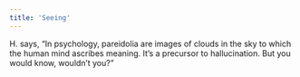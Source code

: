 ```yaml
---
title: 'Seeing'
---
```


H. says, “In psychology, pareidolia are images of clouds in the sky to which the human mind ascribes meaning. It’s a precursor to hallucination. But you would know, wouldn’t you?”
